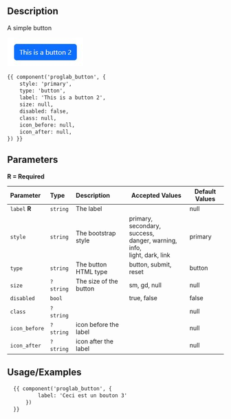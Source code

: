 ## Description

A simple button

![Bouton](images/button-primary.jpg)

```twig
{{ component('proglab_button', {
    style: 'primary',
    type: 'button',
    label: 'This is a button 2',
    size: null,
    disabled: false,
    class: null,
    icon_before: null,
    icon_after: null,
}) }}
```
## Parameters

**R = Required**

| Parameter     | Type      | Description            | Accepted Values                                                                 | Default Values |
|:--------------|:----------|:-----------------------|---------------------------------------------------------------------------------|----------------|
| `label` **R** | `string`  | The label              |                                                                                 | null           |
| `style`       | `string`  | The bootstrap style    | primary, secondary, success,<br/> danger, warning, info,<br/> light, dark, link | primary        |
| `type`        | `string`  | The button HTML type   | button, submit, reset                                                           | button         |
| `size`        | `?string` | The size of the button | sm, gd, null                                                                    | null           |
| `disabled`    | `bool`    |                        | true, false                                                                     | false          |
| `class`       | `?string` |                        |                                                                                 | null           |
| `icon_before` | `?string` | icon before the label  |                                                                                 | null           |
| `icon_after`  | `?string` | icon after the label   |                                                                                 | null           |


## Usage/Examples

```twig
  {{ component('proglab_button', {
          label: 'Ceci est un bouton 3'
      }) 
  }}
```